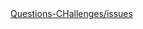
<a href='https://github.com/mohamadhasansalmaaniyaan72/Questions-CHallenges/issues'>
Questions-CHallenges/issues
</a>
